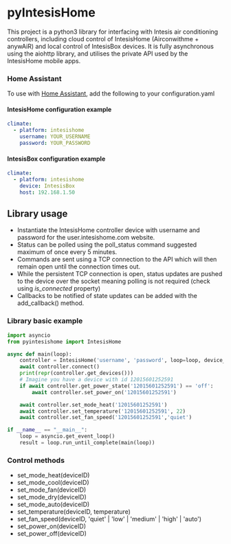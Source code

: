 # pyIntesisHome
This project is a python3 library for interfacing with Intesis air conditioning controllers, including cloud control of IntesisHome (Airconwithme + anywAiR) and local control of IntesisBox devices.
It is fully asynchronous using the aiohttp library, and utilises the private API used by the IntesisHome mobile apps.

### Home Assistant
To use with [Home Assistant](https://www.home-assistant.io/integrations/intesishome/), add the following to your configuration.yaml 

#### IntesisHome configuration example
```yaml
climate:
  - platform: intesishome
    username: YOUR_USERNAME
    password: YOUR_PASSWORD
```

#### IntesisBox configuration example
```yaml
climate:
  - platform: intesishome
    device: IntesisBox
    host: 192.168.1.50
```


## Library usage
 - Instantiate the IntesisHome controller device with username and password for the user.intesishome.com website.
 - Status can be polled using the poll_status command suggested maximum of once every 5 minutes.
 - Commands are sent using a TCP connection to the API which will then remain open until the connection times out. 
 - While the persistent TCP connection is open, status updates are pushed to the device over the socket meaning polling is not required (check using *is_connected* property)
 - Callbacks to be notified of state updates can be added with the add_callback() method.

### Library basic example
```python
import asyncio
from pyintesishome import IntesisHome

async def main(loop):
    controller = IntesisHome('username', 'password', loop=loop, device_type='airconwithme')
    await controller.connect()
    print(repr(controller.get_devices()))
    # Imagine you have a device with id 12015601252591
    if await controller.get_power_state('12015601252591') == 'off':
        await controller.set_power_on('12015601252591')

    await controller.set_mode_heat('12015601252591')
    await controller.set_temperature('12015601252591', 22)
    await controller.set_fan_speed('12015601252591','quiet')

if __name__ == "__main__":
    loop = asyncio.get_event_loop()
    result = loop.run_until_complete(main(loop))

```
### Control methods

 - set_mode_heat(deviceID)
 - set_mode_cool(deviceID)
 - set_mode_fan(deviceID)
 - set_mode_dry(deviceID)
 - set_mode_auto(deviceID)
 - set_temperature(deviceID, temperature)
 - set_fan_speed(deviceID, 'quiet' | 'low' | 'medium' | 'high' | 'auto')
 - set_power_on(deviceID)
 - set_power_off(deviceID)
 
